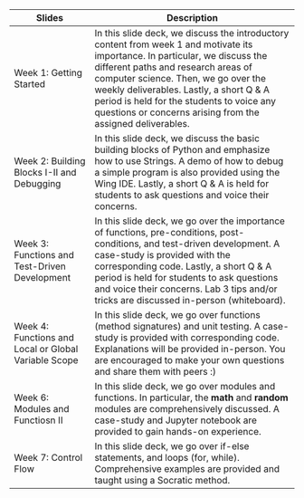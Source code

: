 | Slides | Description | 
| ----- | ----- | 
| Week 1: Getting Started | In this slide deck, we discuss the introductory content from week 1 and motivate its importance. In particular, we discuss the different paths and research areas of computer science. Then, we go over the weekly deliverables. Lastly, a short Q & A period is held for the students to voice any questions or concerns arising from the assigned deliverables. |
| Week 2: Building Blocks I-II and Debugging | In this slide deck, we discuss the basic building blocks of Python and emphasize how to use Strings. A demo of how to debug a simple program is also provided using the Wing IDE. Lastly, a short Q & A is held for students to ask questions and voice their concerns.
| Week 3: Functions and Test-Driven Development | In this slide deck, we go over the importance of functions, pre-conditions, post-conditions, and test-driven development. A case-study is provided with the corresponding code. Lastly, a short Q & A period is held for students to ask questions and voice their concerns. Lab 3 tips and/or tricks are discussed in-person (whiteboard).
| Week 4: Functions and Local or Global Variable Scope | In this slide deck, we go over functions (method signatures) and unit testing. A case-study is provided with corresponding code. Explanations will be provided in-person. You are encouraged to make your own questions and share them with peers :)
| Week 6: Modules and Functiosn II | In this slide deck, we go over modules and functions. In particular, the **math** and **random** modules are comprehensively discussed. A case-study and Jupyter notebook are provided to gain hands-on experience. 
| Week 7: Control Flow | In this slide deck, we go over if-else statements, and loops (for, while). Comprehensive examples are provided and taught using a Socratic method. 